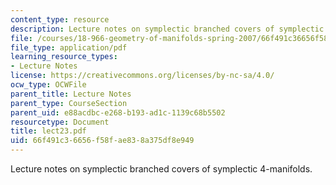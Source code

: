 ```yaml
---
content_type: resource
description: Lecture notes on symplectic branched covers of symplectic 4-manifolds.
file: /courses/18-966-geometry-of-manifolds-spring-2007/66f491c36656f58fae838a375df8e949_lect23.pdf
file_type: application/pdf
learning_resource_types:
- Lecture Notes
license: https://creativecommons.org/licenses/by-nc-sa/4.0/
ocw_type: OCWFile
parent_title: Lecture Notes
parent_type: CourseSection
parent_uid: e88acdbc-e268-b193-ad1c-1139c68b5502
resourcetype: Document
title: lect23.pdf
uid: 66f491c3-6656-f58f-ae83-8a375df8e949
---
```

Lecture notes on symplectic branched covers of symplectic 4-manifolds.